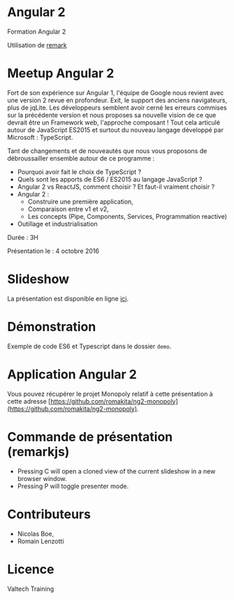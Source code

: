 # Angular 2

Formation Angular 2

Utilisation de [remark](https://github.com/gnab/remark/wiki/Formatting#alignment)

# Meetup Angular 2

Fort de son expérience sur Angular 1, l'équipe de Google
nous revient avec une version 2 revue en profondeur. Exit, le support des 
anciens navigateurs, plus de jqLite. Les développeurs semblent avoir cerné 
les erreurs commises sur la précédente version et nous proposes sa nouvelle 
vision de ce que devrait être un Framework web, l'approche composant ! 
Tout cela articulé autour de JavaScript ES2015 et surtout du nouveau 
langage développé par Microsoft : TypeScript.

Tant de changements et de nouveautés que nous vous proposons de débroussailler 
ensemble autour de ce programme :

 * Pourquoi avoir fait le choix de TypeScript ?
 * Quels sont les apports de ES6 / ES2015 au langage JavaScript ?
 * Angular 2 vs ReactJS, comment choisir ? Et faut-il vraiment choisir ?
 * Angular 2 :
    * Construire une première application, 
    * Comparaison entre v1 et v2,
    * Les concepts (Pipe, Components, Services, Programmation reactive)
 * Outillage et industrialisation

Durée : 3H

Présentation le : 4 octobre 2016

# Slideshow

La présentation est disponible en ligne [ici](http://romakita.github.io/meetup-angular2).

# Démonstration

Exemple de code ES6 et Typescript dans le dossier `demo`.

# Application Angular 2

Vous pouvez récupérer le projet Monopoly relatif à cette présentation
à cette adresse [https://github.com/romakita/ng2-monopoly](https://github.com/romakita/ng2-monopoly).

# Commande de présentation (remarkjs)

* Pressing C will open a cloned view of the current slideshow in a new browser window.
* Pressing P will toggle presenter mode.

# Contributeurs

* Nicolas Boe, 
* Romain Lenzotti

# Licence

Valtech Training